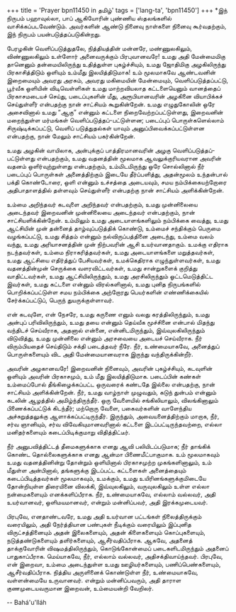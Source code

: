 +++
title = 'Prayer bpn11450 in தமிழ்'
tags = ['lang-ta', 'bpn11450']
+++
*இந் நிருபம் பஹாவுல்லா, பாப் ஆகியோரின் புண்ணிய ஸ்தலங்களில் வாசிக்கப்படவேண்டும். அவர்களின் ஆண்டு நினைவு நாள்களை நினைவு கூர்வதற்கும், இந் நிருபம் பயன்படுத்தப்படுகின்றது. 

பேரழகின் வெளிப்படுத்துதலே, நித்தியத்தின் மன்னரே, மண்ணுலகிலும், விண்ணுலகிலும் உள்ளோர் அனைவருக்கும் பிரபுவானவரே! உமது அதி மேன்மைமிகு தானெனும் தன்மையிலிருந்து உதித்துள்ள புகழ்ச்சியும், உமது ஜோதிமிகு அழகிலிருந்து பிரகாசித்திடும் ஒளியும் உம்மீது இலயித்திடுமாக! உம் மூலமாகவே ஆண்டவனின் இறைமையும் அவரது அரசும், அவரது மகிமையின் மேன்மையும், வெளிப்படுத்தப்பட்டு, பூர்வீக ஒளியின் விடிவெள்ளிகள் உமது மாற்றவியலாத கட்டளையெனும் வானத்தைப் பிரகாசமடையச் செய்து, படைப்புகளின் மீது, அரூபியானவரின் அழகினை வியாபிக்கச் செய்துள்ளீர் என்பதற்கு நான் சாட்சியம் கூறுகின்றேன். உமது எழுதுகோலின் ஒரே அசைவினால் உமது “ஆகு” என்னும் கட்டளை நிறைவேற்றப்பட்டுள்ளது, இறைவனின் மறைந்துள்ள மர்மங்கள் வெளிப்படுத்தப்-பட்டுள்ளன; படைப்புப் பொருள்களெல்லாம் சிருஷ்டிக்கப்பட்டு, வெளிப் படுத்துதல்கள் யாவும் அனுப்பிவைக்கப்பட்டுள்ளன என்பதற்கு, நான் மேலும் சாட்சியம் பகர்கின்றேன். 

உமது அழகின் வாயிலாக, அன்புக்குப் பாத்திரமானவரின் அழகு வெளிப்படுத்தப்-பட்டுள்ளது என்பதற்கும், உமது வதனத்தின் மூலமாக ஆவலுக்குரியவரான அவரின் வதனம் ஒளிர்வுற்றுள்ளது என்பதற்கும், உம்மிடமிருந்து ஒரே சொல்லினால் நீர் படைப்புப் பொருள்கள் அனைத்திற்கும் இடையே தீர்ப்பளித்து, அதன்மூலம் உந்தன்பால் பக்தி கொண்டோரை, ஒளி என்னும் உச்சத்தை அடையவும், சமய நம்பிக்கையற்றோரை அதிபாதாளத்தில் தள்ளவும் செய்துள்ளீர் என்பதற்கு நான் சாட்சியம் அளிக்கின்றேன். 

உம்மை அறிந்தவர் கடவுளை அறிந்தவர் என்பதற்கும், உமது முன்னிலையை அடைந்தவர் இறைவனின் முன்னிலையை அடைந்தவர் என்பதற்கும், நான் சாட்சியளிக்கின்றேன். உம்மிலும் உமது அடையாளங்களிலும் நம்பிக்கை வைத்து, உமது ஆட்சியின் முன் தன்னைத் தாழ்வுப்படுத்திக் கொண்டு, உம்மைச் சந்திக்கும் பெருமை வழங்கப்பட்டு, உமது சித்தம் என்னும் நல்விருப்பத்தினை அடைந்து, உம்மை வலம் வந்து, உமது அரியாசனத்தின் முன் நிற்பவரின் ஆசி உயர்வானதாகும். உமக்கு எதிராக நடந்தவர்கள், உம்மை நிராகரித்தவர்கள், உமது அடையாளங்களை மறுத்தவர்கள், உமது ஆட்சியை எதிர்த்துப் பேசியவர்கள், உமக்கெதிராக எழுந்துள்ளவர்கள், உமது வதனத்தின்முன் செருக்கை வளரவிட்டவர்கள், உமது சான்றுகளைக் குறித்து வாதிட்டவர்கள், உமது ஆட்சியிலிருந்தும், உமது அரசிலிருந்தும் ஓட்டமெடுத்திட்ட இவர்கள், உமது கட்டளை என்னும் விரல்களினால், உமது புனித நிருபங்களில் பொறிக்கப்பட்டுள்ள சமய நம்பிக்கை அற்றோரது பெயர்களின் எண்ணிக்கையில் சேர்க்கப்பட்டுப், பெருந் துயருக்குள்ளாவர். 

என் கடவுளே, என் நேசரே, உமது கருணை எனும் வலது கரத்திலிருந்தும், உமது அன்புப் பரிவிலிருந்தும், உமது தயை என்னும் தெய்வீக மூச்சினை என்பால் மிதந்து வந்திடச் செய்வீராக, அதனால் என்னை, என்னிடமிருந்தும், இவ்வுலகிலிருந்தும் விடுவித்து, உமது முன்னிலை என்னும் அரசவையை அடையச் செய்வீராக. நீர் விரும்பியதைச் செய்திடும் சக்தி படைத்தவர் நீரே. நீர், உண்மையாகவே, அனைத்துப் பொருள்களையும் விட அதி மேன்மையானவராக இருந்து வந்திருக்கின்றீர். 

அவரின் அழகானவரே! இறைவனின் நினைவும், அவரின் புகழ்ச்சியும், கடவுளின் ஒளியும் அவரின் பிரகாசமும், உம் மீது இலயித்திடுமாக. படைப்பின் கண்கள் உம்மைப்போல் தீங்கிழைக்கப்பட்ட ஒருவரைக் கண்டதே இல்லை என்பதற்கு, நான் சாட்சியம் அளிக்கின்றேன். நீர், உமது வாழ்நாள் முழுவதும், கடுந் துன்பம் என்னும் கடலின் ஆழத்தில் அமிழ்ந்திருந்தீர். ஒரு வேளையில் சங்கிலியாலும், விலங்கினாலும் பிணைக்கப்பட்டுக் கிடந்தீர்; மற்றொரு வேளை, பகைவர்களின் வாளேந்திய அச்சுறுத்தலுக்கு ஆளாக்கப்பட்டிருந்தீர். இருந்தும், அவையனைத்திற்கும் மாறாக, நீர், சர்வ ஞானியும், சர்வ விவேகியுமானவரினால் கட்டளை இடப்பட்டிருந்தவற்றை, எல்லா மனிதர்களையும் கடைப்பிடிக்குமாறு விதித்திட்டீர். 

நீர் அனுபவித்திட்டத் தீமைகளுக்காக எனது ஆவி பலியிடப்படுமாக; நீர் தாங்கிக் கொண்ட தொல்லைகளுக்காக எனது ஆன்மா பிணைமீட்பாகுமாக. உம் மூலமாகவும் உமது வதனத்தினின்று தோன்றும் ஒளியினால் பிரகாசமுற்ற முகங்களினாலும், உம் மீதுள்ள அன்பினால், தங்களுக்கு இடப்பட்ட கட்டளைகள் அனைத்தையும் கடைப்பிடித்தவர்கள் மூலமாகவும், உமக்கும், உமது உயிரினங்களுக்குமிடையே தோன்றியுள்ள திரையினை விலக்கி, இவ்வுலகிலும், வருவுலகிலும் உள்ள எல்லா நன்மைகளையும் எனக்களிப்பீராக. நீர், உண்மையாகவே, எல்லாம் வல்லவர், அதி உயர்வானவர், ஒளிமயமானவர், என்றும் மன்னிப்பவர், அதி இரக்கமுடையவர். 

பிரபுவே, எனதாண்டவரே, உமது அதி உயர்வான பட்டங்கள் நிலைத்திருக்கும் வரையிலும், அதி நேர்த்தியான பண்புகள் நீடிக்கும் வரையிலும் இப்புனித விருட்சத்தினையும் அதன் இலைகளையும், அதன் கிளைகளையும் கொப்புகளையும், நடுத்தண்டுகளையும் தளிர்களையும், ஆசீர்வதிப்பீராக. ஆகவே, அதனைத் தாக்குவோரின் விஷமத்திலிருந்தும், கொடுங்கோன்மைப் படைகளிடமிருந்தும் அதனைப் பாதுகாப்பீராக. மெய்யாகவே, நீர், எல்லாம் வல்லவர், அதிசக்திவாய்ந்தவர். பிரபுவே, என் இறைவா, உம்மை அடைந்துள்ள உமது ஊழியர்களையும், பணிப்பெண்களையும், ஆசீர்வதிப்பீராக. நித்திய அருளினைக் கொண்டுள்ள நீர், உண்மையாகவே, வள்ளன்மையே உருவானவர். என்றும் மன்னிப்பவரும், அதி தாராள குணமுடையவருமான இறைவன், உம்மையன்றி வேறிலர்.

-- Bahá'u'lláh
